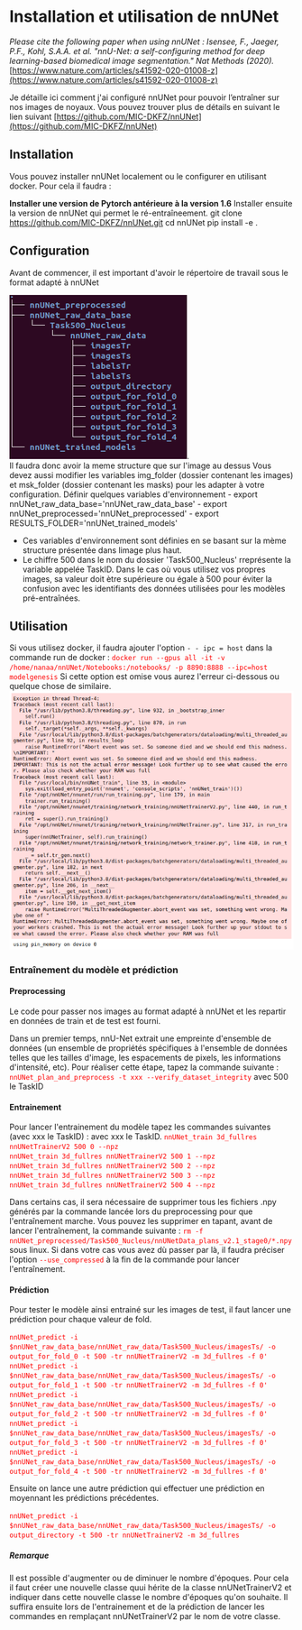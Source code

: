 # Installation et utilisation de nnUNet
*Please cite the following paper when using nnUNet :
Isensee, F., Jaeger, P.F., Kohl, S.A.A. et al. "nnU-Net: a self-configuring method for deep learning-based biomedical image segmentation." Nat Methods (2020).*
[https://www.nature.com/articles/s41592-020-01008-z](https://www.nature.com/articles/s41592-020-01008-z) 

Je détaille ici comment j'ai configuré nnUNet pour pouvoir l’entraîner sur nos images de noyaux.
Vous pouvez trouver plus de détails en suivant le lien suivant [https://github.com/MIC-DKFZ/nnUNet](https://github.com/MIC-DKFZ/nnUNet) 

## Installation

Vous pouvez installer nnUNet localement ou le configurer en utilisant docker. Pour cela il faudra :

**Installer une version de Pytorch antérieure à la version 1.6**
Installer ensuite la version de nnUNet qui permet le ré-entraîneement. 
git clone https://github.com/MIC-DKFZ/nnUNet.git
cd nnUNet
pip install -e .

##  Configuration
Avant de commencer, il est important d'avoir le répertoire de travail sous le format adapté à nnUNet

![Image de la configuration du répertoire de travail.](images/directories_to_make.png).  
Il faudra donc avoir la meme structure que sur l'image au dessus
Vous devez aussi modifier les variables img_folder (dossier contenant les images) et msk_folder (dossier contenant les masks) pour les adapter à votre configuration.
Définir quelques variables d'environnement
	- export nnUNet_raw_data_base='nnUNet_raw_data_base'
	- export nnUNet_preprocessed='nnUNet_preprocessed'
	- export RESULTS_FOLDER='nnUNet_trained_models'
* Ces variables d'environnement sont définies en se basant sur la mème structure présentée dans limage plus haut.
* Le chiffre 500 dans le nom du dossier 'Task500_Nucleus' rreprésente la variable appelée TaskID. Dans le cas où vous utilisez vos propres images, sa valeur doit ètre supérieure ou égale à 500 pour éviter la confusion avec les identifiants des données utilisées pour les modèles pré-entraînées.

## Utilisation
Si vous utilisez docker, il faudra ajouter l'option ``- - ipc = host`` dans la commande run de docker :
<font color='red'>``docker run --gpus all -it -v /home/nanaa/nnUNet/Notebooks:/notebooks/ -p 8890:8888 --ipc=host modelgenesis``</font>
Si cette option est omise vous aurez l'erreur ci-dessous ou quelque chose de similaire.
![Erreur](images/eror.png)

### Entraînement du modèle et prédiction
#### Preprocessing
Le code pour passer nos images au format adapté à nnUNet et les repartir en données de train et de test est fourni.

Dans un premier temps, nnU-Net extrait une empreinte d'ensemble de données (un ensemble de propriétés spécifiques à l'ensemble de données telles que les tailles d'image, les espacements de pixels, les informations d'intensité, etc). Pour réaliser cette étape, tapez la commande suivante : <font color='red'>``nnUNet_plan_and_preprocess -t xxx --verify_dataset_integrity``</font> avec 500 le TaskID
#### Entrainement
Pour lancer l'entrainement du modèle tapez  les commandes suivantes (avec xxx le TaskID) :
avec xxx le TaskID.
<font color='red'>``nnUNet_train 3d_fullres nnUNetTrainerV2 500 0 --npz``</font>  
<font color='red'>``nnUNet_train 3d_fullres nnUNetTrainerV2 500 1 --npz``</font>  
<font color='red'>``nnUNet_train 3d_fullres nnUNetTrainerV2 500 2 --npz``</font>  
<font color='red'>``nnUNet_train 3d_fullres nnUNetTrainerV2 500 3 --npz``</font>  
<font color='red'>``nnUNet_train 3d_fullres nnUNetTrainerV2 500 4 --npz``</font>  

Dans certains cas,  il sera nécessaire de supprimer tous les fichiers .npy générés par la commande lancée lors du preprocessing pour que l'entraînement marche. Vous pouvez les supprimer en tapant, avant de lancer l'entraînement, la commande suivante : 
 <font color='red'>``rm -f nnUNet_preprocessed/Task500_Nucleus/nnUNetData_plans_v2.1_stage0/*.npy``</font> sous linux. Si dans votre cas vous avez dù passer par là, il faudra préciser l'option  <font color='red'>``--use_compressed``</font>  à la fin de la commande pour lancer l'entraînement.
 
#### Prédiction

Pour tester le modèle ainsi entrainé sur les images de test, il faut lancer une prédiction pour chaque valeur de fold.

<font color='red'>``nnUNet_predict -i $nnUNet_raw_data_base/nnUNet_raw_data/Task500_Nucleus/imagesTs/ -o output_for_fold_0 -t 500 -tr nnUNetTrainerV2 -m 3d_fullres -f 0'``</font>  
<font color='red'>``nnUNet_predict -i $nnUNet_raw_data_base/nnUNet_raw_data/Task500_Nucleus/imagesTs/ -o output_for_fold_1 -t 500 -tr nnUNetTrainerV2 -m 3d_fullres -f 0'``</font>  
<font color='red'>``nnUNet_predict -i $nnUNet_raw_data_base/nnUNet_raw_data/Task500_Nucleus/imagesTs/ -o output_for_fold_2 -t 500 -tr nnUNetTrainerV2 -m 3d_fullres -f 0'``</font>   
<font color='red'>``nnUNet_predict -i $nnUNet_raw_data_base/nnUNet_raw_data/Task500_Nucleus/imagesTs/ -o output_for_fold_3 -t 500 -tr nnUNetTrainerV2 -m 3d_fullres -f 0'``</font>   
<font color='red'>``nnUNet_predict -i $nnUNet_raw_data_base/nnUNet_raw_data/Task500_Nucleus/imagesTs/ -o output_for_fold_4 -t 500 -tr nnUNetTrainerV2 -m 3d_fullres -f 0'``</font>     

Ensuite on lance une autre prédiction qui effectuer une prédiction en moyennant les prédictions précédentes.

<font color='red'>``nnUNet_predict -i $nnUNet_raw_data_base/nnUNet_raw_data/Task500_Nucleus/imagesTs/ -o output_directory -t 500 -tr nnUNetTrainerV2 -m 3d_fullres``</font>  

##### Remarque
Il est possible d'augmenter ou de diminuer le nombre d'époques.
Pour cela il faut créer une nouvelle classe quui hérite de la classe nnUNetTrainerV2 et indiquer dans cette nouvelle classe le nombre d'époques qu'on souhaite. Il suffira ensuite lors de l'entrainement et de la prédiction de lancer les commandes en remplaçant nnUNetTrainerV2 par le nom de votre classe.
